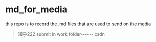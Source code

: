 # md_for_media

this repo is to record the .md files that are used to send on the media
> 知乎222
submit in work folder------
> csdn
